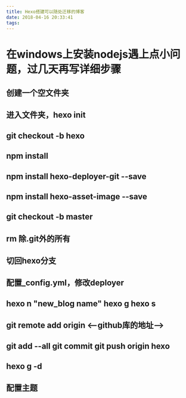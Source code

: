```yaml
---
title: Hexo搭建可以随处迁移的博客
date: 2018-04-16 20:33:41
tags:
---
```

# 在windows上安装nodejs遇上点小问题，过几天再写详细步骤

## 创建一个空文件夹

## 进入文件夹，hexo init

## git checkout -b hexo

## npm install

## npm install hexo-deployer-git --save

## npm install hexo-asset-image --save

## git checkout -b master

## rm 除.git外的所有

## 切回hexo分支

## 配置_config.yml，修改deployer

## hexo n "new_blog name" hexo g hexo s

## git remote add origin <--github库的地址-->
## git add --all git commit git push origin hexo

## hexo g -d


## 配置主题
